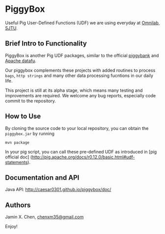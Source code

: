 PiggyBox
==========

Useful Pig User-Defined Functions (UDF) we are using everyday at [Omnilab, SJTU](http://omnilab.sjtu.edu.cn/).


Brief Intro to Functionality
-----------

PiggyBox is another Pig UDF packages, similar to the official [piggybank](https://cwiki.apache.org/confluence/display/PIG/PiggyBank) and
[Apache datafu](http://datafu.incubator.apache.org/).

Our piggybox complements these projects with added routines to process `bags`, `http strings` and many other data processing fucntions
in our daily life.

This project is still at its alpha stage, which means many testing and improvements are required.
We welcome any bug reports, especially code commit to the repository.


How to Use
----------

By cloning the source code to your local repository, you can obtain the `piggybox.jar` by running 

    mvn package

In your pig script, you can call these pre-defined UDF as introduced in [pig official doc]
(http://pig.apache.org/docs/r0.12.0/basic.html#udf-statements).


Documentation and API
-----------

Java API: http://caesar0301.github.io/piggybox/doc/

Authors
-----------

Jamin X. Chen, chenxm35@gmail.com

Enjoy!
